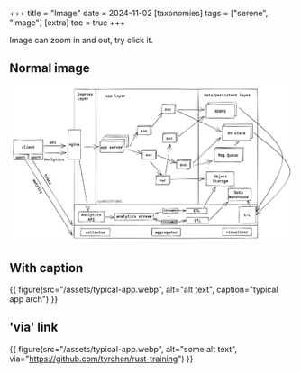 +++
title = "Image"
date = 2024-11-02
[taxonomies]
tags = ["serene", "image"]
[extra]
toc = true
+++

Image can zoom in and out, try click it.

## Normal image

![img](/assets/typical-app.webp)

## With caption

{{ figure(src="/assets/typical-app.webp", alt="alt text", caption="typical app arch") }}

## 'via' link

{{ figure(src="/assets/typical-app.webp", alt="some alt text", via="https://github.com/tyrchen/rust-training") }}
